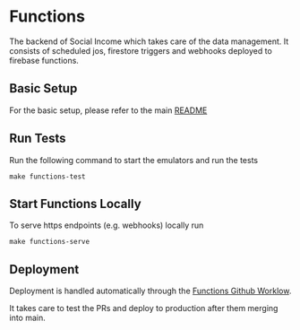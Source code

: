 # Functions

The backend of Social Income which takes care of the data management. It consists of scheduled jos, firestore triggers
and webhooks deployed to firebase functions.

## Basic Setup

For the basic setup, please refer to the main [README](../README.md)

## Run Tests

Run the following command to start the emulators and run the tests

 ```
 make functions-test
 ```

## Start Functions Locally

To serve https endpoints (e.g. webhooks) locally run

 ```shell
 make functions-serve
 ```

## Deployment

Deployment is handled automatically through the
[Functions Github Worklow](../.github/workflows/functions.yml).

It takes care to test the PRs and deploy to production after them merging into main.
